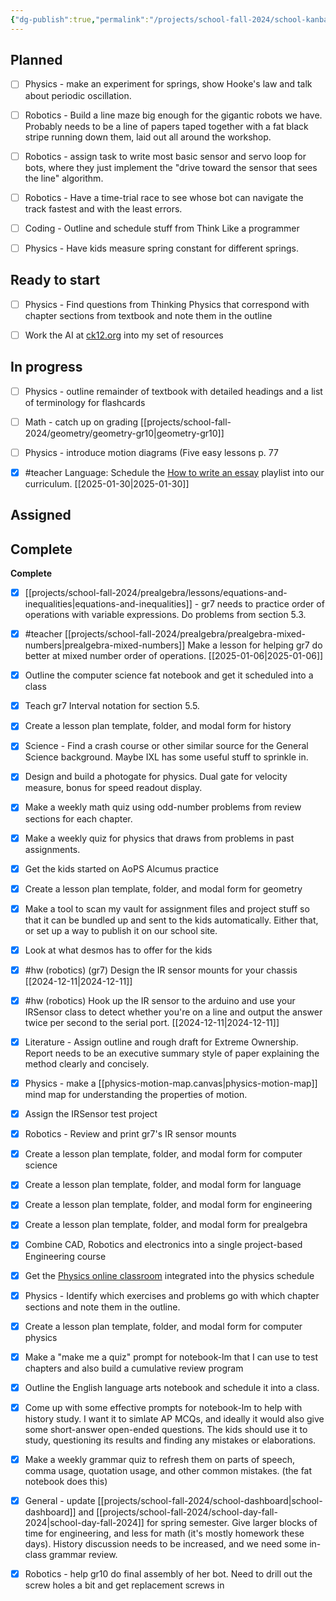 ```yaml
---
{"dg-publish":true,"permalink":"/projects/school-fall-2024/school-kanban/"}
---
```



## Planned

- [ ] Physics - make an experiment for springs, show Hooke's law and talk about periodic oscillation.
- [ ] Robotics - Build a line maze big enough for the gigantic robots we have. Probably needs to be a line of papers taped together with a fat black stripe running down them, laid out all around the workshop.
- [ ] Robotics - assign task to write most basic sensor and servo loop for bots, where they just implement the "drive toward the sensor that sees the line" algorithm.
- [ ] Robotics - Have a time-trial race to see whose bot can navigate the track fastest and with the least errors.
- [ ] Coding - Outline and schedule stuff from Think Like a programmer
- [ ] Physics - Have kids measure spring constant for different springs.


## Ready to start

- [ ] Physics - Find questions from Thinking Physics that correspond with chapter sections from textbook and note them in the outline
- [ ] Work the AI at [ck12.org](https://www.ck12.org/flexi/) into my set of resources


## In progress

- [ ] Physics - outline remainder of textbook with detailed headings and a list of terminology for flashcards
- [ ] Math - catch up on grading
    [[projects/school-fall-2024/geometry/geometry-gr10\|geometry-gr10]]
- [ ] Physics - introduce motion diagrams (Five easy lessons p. 77
- [x] #teacher Language: Schedule the [How to write an essay](https://www.youtube.com/playlist?list=PLY2iGpRrMhnGuZTxNoWT7o-YAlv4hFYsQ) playlist into our curriculum. [[2025-01-30\|2025-01-30]]


## Assigned



## Complete

**Complete**
- [x] [[projects/school-fall-2024/prealgebra/lessons/equations-and-inequalities\|equations-and-inequalities]] - gr7 needs to practice order of operations with variable expressions. Do problems from section 5.3.
- [x] #teacher  [[projects/school-fall-2024/prealgebra/prealgebra-mixed-numbers\|prealgebra-mixed-numbers]] Make a lesson for helping gr7 do better at mixed number order of operations.  [[2025-01-06\|2025-01-06]]
- [x] Outline the computer science fat notebook and get it scheduled into a class
- [x] Teach gr7 Interval notation for section 5.5.
- [x] Create a lesson plan template, folder, and modal form for history
- [x] Science - Find a crash course or other similar source for the General Science background. Maybe IXL has some useful stuff to sprinkle in.
- [x] Design and build a photogate for physics. Dual gate for velocity measure, bonus for speed readout display.
- [x] Make a weekly math quiz using odd-number problems from review sections for each chapter.
- [x] Make a weekly quiz for physics that draws from problems in past assignments.
- [x] Get the kids started on AoPS Alcumus practice
- [x] Create a lesson plan template, folder, and modal form for  geometry
- [x] Make a tool to scan my vault for assignment files and project stuff so that it can be bundled up and sent to the kids automatically. Either that, or set up a way to publish it on our school site.
- [x] Look at what desmos has to offer for the kids
- [x] #hw (robotics) (gr7) Design the IR sensor mounts for your chassis [[2024-12-11\|2024-12-11]]
- [x] #hw (robotics) Hook up the IR sensor to the arduino and use your IRSensor class to detect whether you're on a line and output the answer twice per second to the serial port. [[2024-12-11\|2024-12-11]]
- [x] Literature - Assign outline and rough draft for Extreme Ownership. Report needs to be an executive summary style of paper explaining the method clearly and concisely.
- [x] Physics - make a [[physics-motion-map.canvas|physics-motion-map]] mind map for understanding the properties of motion.
- [x] Assign the IRSensor test project
- [x] Robotics - Review and print gr7's IR sensor mounts
- [x] Create a lesson plan template, folder, and modal form for computer science
- [x] Create a lesson plan template, folder, and modal form for  language
- [x] Create a lesson plan template, folder, and modal form for engineering
- [x] Create a lesson plan template, folder, and modal form for  prealgebra
- [x] Combine CAD, Robotics and electronics into a single project-based Engineering course
- [x] Get the [Physics online classroom](https://www.physicsclassroom.com/Concept-Checkers/Interactives) integrated into the physics schedule
- [x] Physics - Identify which exercises and problems go with which chapter sections and note them in the outline.
- [x] Create a lesson plan template, folder, and modal form for computer physics
- [x] Make a "make me a quiz" prompt for notebook-lm that I can use to test chapters and also build a cumulative review program
- [x] Outline the English language arts notebook and schedule it into a class.
- [x] Come up with some effective prompts for notebook-lm to help with history study. I want it to simlate AP MCQs, and ideally it would also give some short-answer open-ended questions. The kids should use it to study, questioning its results and finding any mistakes or elaborations.
- [x] Make a weekly grammar quiz to refresh them on parts of speech, comma usage, quotation usage, and other common mistakes. (the fat notebook does this)
- [x] General - update [[projects/school-fall-2024/school-dashboard\|school-dashboard]] and [[projects/school-fall-2024/school-day-fall-2024\|school-day-fall-2024]] for spring semester. Give larger blocks of time for engineering, and less for math (it's mostly homework these days). History discussion needs to be increased, and we need some in-class grammar review.
- [x] Robotics - help gr10 do final assembly of her bot. Need to drill out the screw holes a bit and get replacement screws in




